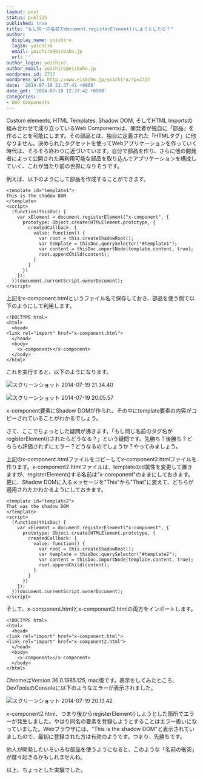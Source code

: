 ```yaml
---
layout: post
status: publish
published: true
title: "もし同一の名前でdocument.registerElement()しようとしたら？"
author:
  display_name: yoichiro
  login: yoichiro
  email: yoichiro@eisbahn.jp
  url: ''
author_login: yoichiro
author_email: yoichiro@eisbahn.jp
wordpress_id: 2737
wordpress_url: http://www.eisbahn.jp/yoichiro/?p=2737
date: '2014-07-19 21:37:42 +0900'
date_gmt: '2014-07-19 12:37:42 +0900'
categories:
- Web Components
---
```


Custom elements, HTML Templates, Shadow DOM, そしてHTML Importsの組み合わせで成り立っているWeb Componentsは、開発者が独自に「部品」を作ることを可能にします。その部品とは、独自に定義された「HTMLタグ」に他なりません。決められたタグセットを使ってWebアプリケーションを作っていく時代は、そろそろ終わりに近づいています。自分で部品を作り、さらに他の開発者によって公開された再利用可能な部品を取り込んでアプリケーションを構成していく、これが当たり前の世界になりそうです。

例えば、以下のようにして部品を作成することができます。

```
<template id="template1">
This is the shadow DOM
</template>
<script>
  (function(thisDoc) {
    var xElement = document.registerElement("x-component", {
      prototype: Object.create(HTMLElement.prototype, {
        createdCallback: {
          value: function() {
            var root = this.createShadowRoot();
            var template = thisDoc.querySelector("#template1");
            var content = thisDoc.importNode(template.content, true);
            root.appendChild(content);
          }
        }
      })
    });
  })(document.currentScript.ownerDocument);
</script>
```

上記をx-component.htmlというファイル名で保存しておき、部品を使う側で以下のようにして利用します。

```
<!DOCTYPE html>
<html>
  <head>
<link rel="import" href="x-component.html">
  </head>
  <body>
    <x-component></x-component>
  </body>
</html>
```

これを実行すると、以下のようになります。

![スクリーンショット 2014-07-19 21.34.40](http://www.eisbahn.jp/yoichiro/images/2014/07/da6c74b304fbd26a0445c0f3ff0a8f09.png)

![スクリーンショット 2014-07-19 20.05.57](http://www.eisbahn.jp/yoichiro/images/2014/07/908fe9aecf13e8242cb33a6f72d93701.png)

x-component要素にShadow DOMが作られ、その中にtemplate要素の内容がコピーされていることがわかるでしょう。

さて、ここでちょっとした疑問が沸きます。「もし同じ名前のタグ名がregisterElement()されたらどうなる？」という疑問です。先勝ち？後勝ち？どちらも評価されずにエラー？どうなるのでしょうか？やってみましょう。

上記のx-component.htmlファイルをコピーしてx-component2.htmlファイルを作ります。x-component2.htmlファイルは、templateのid属性を変更して置きますが、registerElement()する名前は"x-component"のままにしておきます。更に、Shadow DOMに入るメッセージを"This"から"That"に変えて、どちらが適用されたかわかるようにしておきます。

```
<template id="template2">
That was the shadow DOM
</template>
<script>
  (function(thisDoc) {
    var xElement = document.registerElement("x-component", {
      prototype: Object.create(HTMLElement.prototype, {
        createdCallback: {
          value: function() {
            var root = this.createShadowRoot();
            var template = thisDoc.querySelector("#template2");
            var content = thisDoc.importNode(template.content, true);
            root.appendChild(content);
          }
        }
      })
    });
  })(document.currentScript.ownerDocument);
</script>
```

そして、x-component.htmlとx-component2.htmlの両方をインポートします。

```
<!DOCTYPE html>
<html>
  <head>
<link rel="import" href="x-component.html">
<link rel="import" href="x-component2.html">
  </head>
  <body>
    <x-component></x-component>
  </body>
</html>
```

ChromeはVersion 36.0.1985.125, mac版です。表示をしてみたところ、DevToolsのConsoleに以下のようなエラーが表示されました。

![スクリーンショット 2014-07-19 20.13.42](http://www.eisbahn.jp/yoichiro/images/2014/07/4fbcd267a471027a0baa401068cf9049.png)

x-component2.html、つまり後からregisterElement()しようとした箇所でエラーが発生しました。やはり同名の要素を登録しようとすることはエラー扱いになっていました。Webブラウザには、"This is the shadow DOM"と表示されていましたので、最初に登録された方は有効のようです。つまり、先勝ちです。

他人が開発したいろいろな部品を使うようになると、このような「名前の衝突」が度々起きるかもしれませんね。

以上、ちょっとした実験でした。
